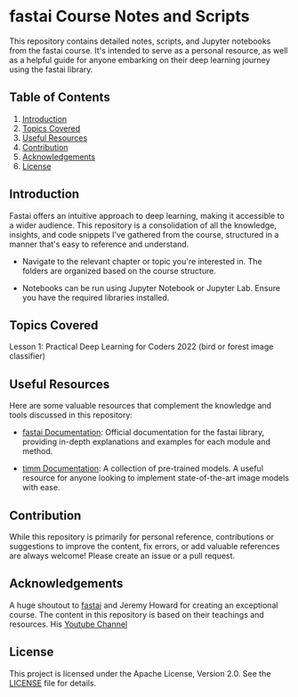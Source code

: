 # fastai Course Notes and Scripts

This repository contains detailed notes, scripts, and Jupyter notebooks from the fastai course. It's intended to serve as a personal resource, as well as a helpful guide for anyone embarking on their deep learning journey using the fastai library.

## Table of Contents

1. [Introduction](#introduction)
2. [Topics Covered](#topics-covered)
3. [Useful Resources](#useful-resources)
4. [Contribution](#contribution)
5. [Acknowledgements](#acknowledgements)
6. [License](#license)

## Introduction

Fastai offers an intuitive approach to deep learning, making it accessible to a wider audience. This repository is a consolidation of all the knowledge, insights, and code snippets I've gathered from the course, structured in a manner that's easy to reference and understand.

- Navigate to the relevant chapter or topic you're interested in. The folders are organized based on the course structure.

- Notebooks can be run using Jupyter Notebook or Jupyter Lab. Ensure you have the required libraries installed.

## Topics Covered

Lesson 1: Practical Deep Learning for Coders 2022 (bird or forest image classifier)

## Useful Resources

Here are some valuable resources that complement the knowledge and tools discussed in this repository:

- [fastai Documentation](https://docs.fast.ai/): Official documentation for the fastai library, providing in-depth explanations and examples for each module and method.
  
- [timm Documentation](https://timm.fast.ai/): A collection of pre-trained models. A useful resource for anyone looking to implement state-of-the-art image models with ease.


## Contribution

While this repository is primarily for personal reference, contributions or suggestions to improve the content, fix errors, or add valuable references are always welcome! Please create an issue or a pull request.

## Acknowledgements

A huge shoutout to [fastai](https://www.fast.ai/) and Jeremy Howard for creating an exceptional course. The content in this repository is based on their teachings and resources. 
His [Youtube Channel](https://www.youtube.com/@howardjeremyp)

## License

This project is licensed under the Apache License, Version 2.0. See the [LICENSE](LICENSE) file for details.
